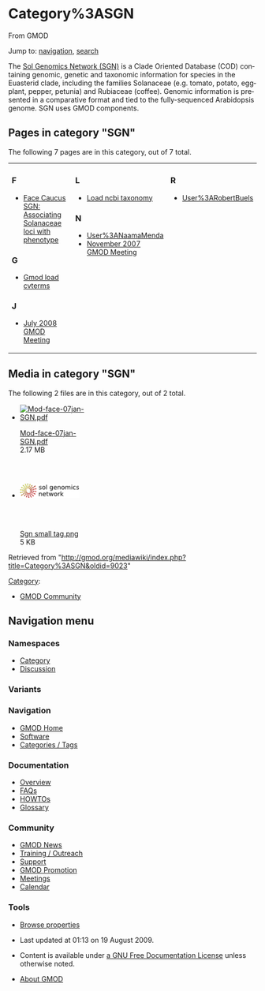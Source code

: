 <div id="mw-page-base" class="noprint">

</div>

<div id="mw-head-base" class="noprint">

</div>

<div id="content" class="mw-body" role="main">

<span id="top"></span>

<div id="mw-js-message" style="display:none;">

</div>



# <span dir="auto">Category%3ASGN</span>

<div id="bodyContent">

<div id="siteSub">

From GMOD

</div>

<div id="contentSub">

</div>

<div id="jump-to-nav" class="mw-jump">

Jump to: [navigation](#mw-navigation), [search](#p-search)

</div>

<div id="mw-content-text" class="mw-content-ltr" lang="en" dir="ltr">

The <a href="http://www.sgn.cornell.edu/" class="external text"
rel="nofollow">Sol Genomics Network (SGN)</a> is a Clade Oriented
Database (COD) containing genomic, genetic and taxonomic information for
species in the Euasterid clade, including the families Solanaceae (e.g.
tomato, potato, eggplant, pepper, petunia) and Rubiaceae (coffee).
Genomic information is presented in a comparative format and tied to the
fully-sequenced Arabidopsis genome. SGN uses GMOD components.

<div lang="en" dir="ltr">

<div id="mw-pages">

## Pages in category "SGN"

The following 7 pages are in this category, out of 7 total.

<div class="mw-content-ltr" lang="en" dir="ltr">

<table style="width: 100%;">
<colgroup>
<col style="width: 33%" />
<col style="width: 33%" />
<col style="width: 33%" />
</colgroup>
<tbody>
<tr class="odd" style="vertical-align: top;">
<td style="width: 33.3%"><h3 id="f">F</h3>
<ul>
<li><a
href="Face_Caucus_SGN%3A_Associating_Solanaceae_loci_with_phenotype"
title="Face Caucus SGN: Associating Solanaceae loci with phenotype">Face
Caucus SGN: Associating Solanaceae loci with phenotype</a></li>
</ul>
<h3 id="g">G</h3>
<ul>
<li><a href="Gmod_load_cvterms" title="Gmod load cvterms">Gmod load
cvterms</a></li>
</ul>
<h3 id="j">J</h3>
<ul>
<li><a href="July_2008_GMOD_Meeting" title="July 2008 GMOD Meeting">July
2008 GMOD Meeting</a></li>
</ul></td>
<td style="width: 33.3%"><h3 id="l">L</h3>
<ul>
<li><a href="Load_ncbi_taxonomy" title="Load ncbi taxonomy">Load ncbi
taxonomy</a></li>
</ul>
<h3 id="n">N</h3>
<ul>
<li><a href="User%3ANaamaMenda"
title="User%3ANaamaMenda">User%3ANaamaMenda</a></li>
<li><a href="November_2007_GMOD_Meeting"
title="November 2007 GMOD Meeting">November 2007 GMOD Meeting</a></li>
</ul></td>
<td style="width: 33.3%"><h3 id="r">R</h3>
<ul>
<li><a href="User%3ARobertBuels"
title="User%3ARobertBuels">User%3ARobertBuels</a></li>
</ul></td>
</tr>
</tbody>
</table>

</div>

</div>

<div id="mw-category-media">

## Media in category "SGN"

The following 2 files are in this category, out of 2 total.

- <div style="width: 155px">

  <div class="thumb" style="width: 150px;">

  <div style="margin:15px auto;">

  <a href="File:Mod-face-07jan-SGN.pdf" class="image"><img
  src="../mediawiki/skins/common/images/icons/fileicon-pdf.png"
  width="120" height="120" alt="Mod-face-07jan-SGN.pdf" /></a>

  </div>

  </div>

  <div class="gallerytext">

  [Mod-face-07jan-SGN.pdf](File:Mod-face-07jan-SGN.pdf "File:Mod-face-07jan-SGN.pdf")  
  2.17 MB  

  </div>

  </div>

- <div style="width: 155px">

  <div class="thumb" style="width: 150px;">

  <div style="margin:60.5px auto;">

  <a href="File:Sgn_small_tag.png" class="image"><img
  src="../mediawiki/images/8/82/Sgn_small_tag.png" width="120" height="29"
  alt="Sgn small tag.png" /></a>

  </div>

  </div>

  <div class="gallerytext">

  [Sgn small tag.png](File:Sgn_small_tag.png "File:Sgn small tag.png")  
  5 KB  

  </div>

  </div>

</div>

</div>

</div>

<div class="printfooter">

Retrieved from
"<http://gmod.org/mediawiki/index.php?title=Category%3ASGN&oldid=9023>"

</div>

<div id="catlinks" class="catlinks">

<div id="mw-normal-catlinks" class="mw-normal-catlinks">

[Category](Special%3ACategories "Special%3ACategories"):

- [GMOD Community](Category%3AGMOD_Community "Category%3AGMOD Community")

</div>

</div>

<div class="visualClear">

</div>

</div>

</div>

<div id="mw-navigation">

## Navigation menu

<div id="mw-head">



<div id="left-navigation">

<div id="p-namespaces" class="vectorTabs" role="navigation"
aria-labelledby="p-namespaces-label">

### Namespaces

- <span id="ca-nstab-category"><a href="Category%3ASGN" accesskey="c"
  title="View the category page [c]">Category</a></span>
- <span id="ca-talk"><a
  href="http://gmod.org/mediawiki/index.php?title=Category_talk:SGN&amp;action=edit&amp;redlink=1"
  accesskey="t"
  title="Discussion about the content page [t]">Discussion</a></span>

</div>

<div id="p-variants" class="vectorMenu emptyPortlet" role="navigation"
aria-labelledby="p-variants-label">

### 

### Variants[](#)

<div class="menu">

</div>

</div>

</div>





</div>

</div>

</div>

<div id="mw-panel">

<div id="p-logo" role="banner">

<a href="Main_Page"
style="background-image: url(../images/GMOD-cogs.png);"
title="Visit the main page"></a>

</div>

<div id="p-Navigation" class="portal" role="navigation"
aria-labelledby="p-Navigation-label">

### Navigation

<div class="body">

- <span id="n-GMOD-Home">[GMOD Home](Main_Page)</span>
- <span id="n-Software">[Software](GMOD_Components)</span>
- <span id="n-Categories-.2F-Tags">[Categories /
  Tags](Categories)</span>

</div>

</div>

<div id="p-Documentation" class="portal" role="navigation"
aria-labelledby="p-Documentation-label">

### Documentation

<div class="body">

- <span id="n-Overview">[Overview](Overview)</span>
- <span id="n-FAQs">[FAQs](Category%3AFAQ)</span>
- <span id="n-HOWTOs">[HOWTOs](Category%3AHOWTO)</span>
- <span id="n-Glossary">[Glossary](Glossary)</span>

</div>

</div>

<div id="p-Community" class="portal" role="navigation"
aria-labelledby="p-Community-label">

### Community

<div class="body">

- <span id="n-GMOD-News">[GMOD News](GMOD_News)</span>
- <span id="n-Training-.2F-Outreach">[Training /
  Outreach](Training_and_Outreach)</span>
- <span id="n-Support">[Support](Support)</span>
- <span id="n-GMOD-Promotion">[GMOD Promotion](GMOD_Promotion)</span>
- <span id="n-Meetings">[Meetings](Meetings)</span>
- <span id="n-Calendar">[Calendar](Calendar)</span>

</div>

</div>

<div id="p-tb" class="portal" role="navigation"
aria-labelledby="p-tb-label">

### Tools

<div class="body">


- <span id="t-smwbrowselink"><a href="Special%3ABrowse/Category%3ASGN" rel="smw-browse">Browse
  properties</a></span>


</div>

</div>

</div>

</div>

<div id="footer" role="contentinfo">

- <span id="footer-info-lastmod">Last updated at 01:13 on 19 August
  2009.</span>
<!-- - <span id="footer-info-viewcount">20,179 page views.</span> -->
- <span id="footer-info-copyright">Content is available under
  <a href="http://www.gnu.org/licenses/fdl-1.3.html" class="external"
  rel="nofollow">a GNU Free Documentation License</a> unless otherwise
  noted.</span>

<!-- -->

- <span id="footer-places-about">[About
  GMOD](GMOD%3AAbout "GMOD%3AAbout")</span>

<!-- -->






</div>
